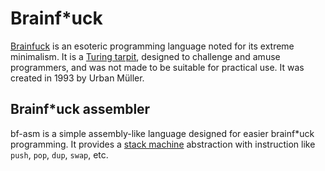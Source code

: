 Brainf\*uck
===========

[Brainfuck](http://en.wikipedia.org/wiki/Brainfuck) is an esoteric programming language noted for its extreme minimalism. It is a [Turing tarpit](http://en.wikipedia.org/wiki/Turing_tarpit), designed to challenge and amuse programmers, and was not made to be suitable for practical use. It was created in 1993 by Urban Müller.

Brainf\*uck assembler
---------------------

bf-asm is a simple assembly-like language designed for easier brainf\*uck programming. It provides a [stack machine](https://en.wikipedia.org/wiki/Stack_machine) abstraction with instruction like `push`, `pop`, `dup`, `swap`, etc.
